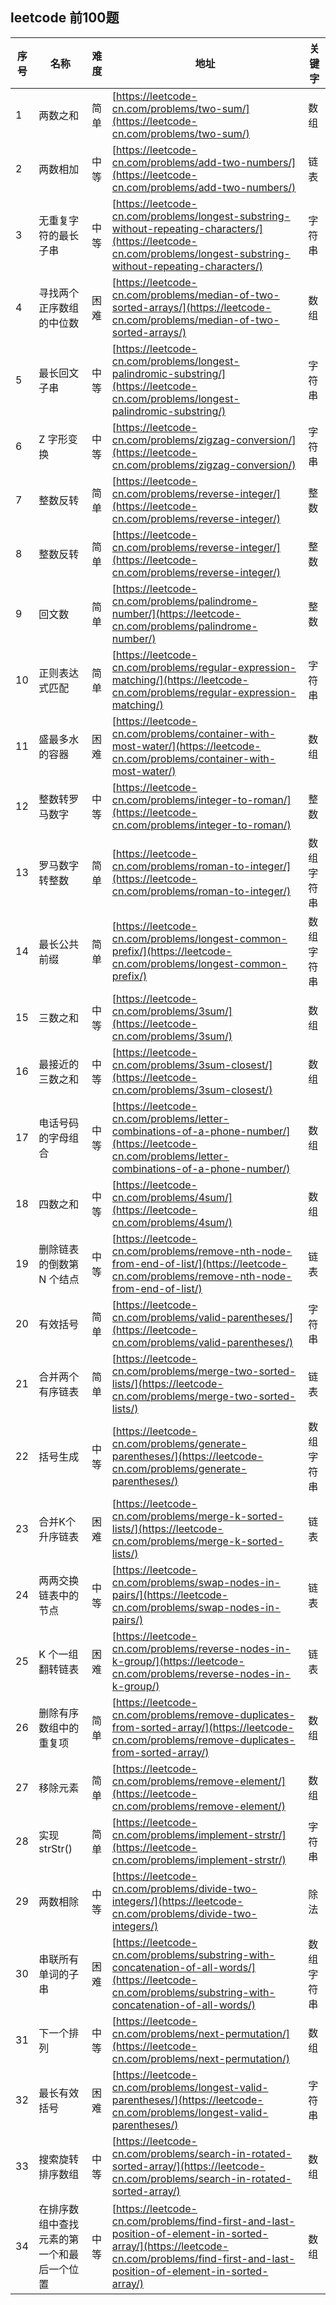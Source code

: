 ## leetcode 前100题
|序号| 名称 | 难度 | 地址 | 关键字 |
|----|----|----|----|----|
|1 |  两数之和 |   简单 |  [https://leetcode-cn.com/problems/two-sum/](https://leetcode-cn.com/problems/two-sum/) | 数组 |
|2 | 两数相加 | 中等 | [https://leetcode-cn.com/problems/add-two-numbers/](https://leetcode-cn.com/problems/add-two-numbers/) | 链表 |
|3 | 无重复字符的最长子串   | 中等 | [https://leetcode-cn.com/problems/longest-substring-without-repeating-characters/](https://leetcode-cn.com/problems/longest-substring-without-repeating-characters/) | 字符串 |
|4 | 寻找两个正序数组的中位数   | 困难 | [https://leetcode-cn.com/problems/median-of-two-sorted-arrays/](https://leetcode-cn.com/problems/median-of-two-sorted-arrays/) | 数组 |
|5 | 最长回文子串   | 中等 | [https://leetcode-cn.com/problems/longest-palindromic-substring/](https://leetcode-cn.com/problems/longest-palindromic-substring/) | 字符串 |
|6 | Z 字形变换   | 中等 | [https://leetcode-cn.com/problems/zigzag-conversion/](https://leetcode-cn.com/problems/zigzag-conversion/) | 字符串 |
|7 | 整数反转 | 简单 | [https://leetcode-cn.com/problems/reverse-integer/](https://leetcode-cn.com/problems/reverse-integer/) | 整数 |
|8 | 整数反转 | 简单 | [https://leetcode-cn.com/problems/reverse-integer/](https://leetcode-cn.com/problems/reverse-integer/) | 整数 |
|9 | 回文数 | 简单 | [https://leetcode-cn.com/problems/palindrome-number/](https://leetcode-cn.com/problems/palindrome-number/) | 整数 |
|10 | 正则表达式匹配| 简单 | [https://leetcode-cn.com/problems/regular-expression-matching/](https://leetcode-cn.com/problems/regular-expression-matching/) | 字符串 |
|11 | 盛最多水的容器 | 困难 | [https://leetcode-cn.com/problems/container-with-most-water/](https://leetcode-cn.com/problems/container-with-most-water/) | 数组 |
|12 | 整数转罗马数字 | 中等 | [https://leetcode-cn.com/problems/integer-to-roman/](https://leetcode-cn.com/problems/integer-to-roman/) | 整数 |
|13 | 罗马数字转整数 | 简单 | [https://leetcode-cn.com/problems/roman-to-integer/](https://leetcode-cn.com/problems/roman-to-integer/) | 数组 字符串 |
|14 | 最长公共前缀 | 简单 | [https://leetcode-cn.com/problems/longest-common-prefix/](https://leetcode-cn.com/problems/longest-common-prefix/) | 数组 字符串 |
|15 | 三数之和 | 中等 | [https://leetcode-cn.com/problems/3sum/](https://leetcode-cn.com/problems/3sum/) | 数组 |
|16 | 最接近的三数之和 | 中等 | [https://leetcode-cn.com/problems/3sum-closest/](https://leetcode-cn.com/problems/3sum-closest/) | 数组 |
|17 | 电话号码的字母组合 | 中等 | [https://leetcode-cn.com/problems/letter-combinations-of-a-phone-number/](https://leetcode-cn.com/problems/letter-combinations-of-a-phone-number/) | 数组 |
|18 | 四数之和 | 中等 | [https://leetcode-cn.com/problems/4sum/](https://leetcode-cn.com/problems/4sum/) | 数组 |
|19 | 删除链表的倒数第 N 个结点 | 中等 | [https://leetcode-cn.com/problems/remove-nth-node-from-end-of-list/](https://leetcode-cn.com/problems/remove-nth-node-from-end-of-list/) | 链表 |
|20 | 有效括号 | 简单 | [https://leetcode-cn.com/problems/valid-parentheses/](https://leetcode-cn.com/problems/valid-parentheses/) | 字符串 |
|21 | 合并两个有序链表 | 简单 | [https://leetcode-cn.com/problems/merge-two-sorted-lists/](https://leetcode-cn.com/problems/merge-two-sorted-lists/) | 链表 |
|22 | 括号生成 | 中等 | [https://leetcode-cn.com/problems/generate-parentheses/](https://leetcode-cn.com/problems/generate-parentheses/) | 数组 字符串 |
|23 | 合并K个升序链表 | 困难 | [https://leetcode-cn.com/problems/merge-k-sorted-lists/](https://leetcode-cn.com/problems/merge-k-sorted-lists/) | 链表 |
|24 | 两两交换链表中的节点 | 中等 | [https://leetcode-cn.com/problems/swap-nodes-in-pairs/](https://leetcode-cn.com/problems/swap-nodes-in-pairs/) | 链表 |
|25 | K 个一组翻转链表 | 困难 | [https://leetcode-cn.com/problems/reverse-nodes-in-k-group/](https://leetcode-cn.com/problems/reverse-nodes-in-k-group/) | 链表 |
|26 | 删除有序数组中的重复项 | 简单 | [https://leetcode-cn.com/problems/remove-duplicates-from-sorted-array/](https://leetcode-cn.com/problems/remove-duplicates-from-sorted-array/) | 数组 |
|27 | 移除元素 | 简单 | [https://leetcode-cn.com/problems/remove-element/](https://leetcode-cn.com/problems/remove-element/) | 数组 |
|28 | 实现 strStr() | 简单 | [https://leetcode-cn.com/problems/implement-strstr/](https://leetcode-cn.com/problems/implement-strstr/) | 字符串 |
|29 | 两数相除 | 中等 | [https://leetcode-cn.com/problems/divide-two-integers/](https://leetcode-cn.com/problems/divide-two-integers/) | 除法 |
|30 | 串联所有单词的子串 | 困难 | [https://leetcode-cn.com/problems/substring-with-concatenation-of-all-words/](https://leetcode-cn.com/problems/substring-with-concatenation-of-all-words/) | 数组 字符串 |
|31 | 下一个排列 | 中等 | [https://leetcode-cn.com/problems/next-permutation/](https://leetcode-cn.com/problems/next-permutation/) | 数组 |
|32 | 最长有效括号 | 困难 | [https://leetcode-cn.com/problems/longest-valid-parentheses/](https://leetcode-cn.com/problems/longest-valid-parentheses/) | 字符串 |
|33 | 搜索旋转排序数组 | 中等 | [https://leetcode-cn.com/problems/search-in-rotated-sorted-array/](https://leetcode-cn.com/problems/search-in-rotated-sorted-array/) | 数组 |
|34 | 在排序数组中查找元素的第一个和最后一个位置 | 中等 | [https://leetcode-cn.com/problems/find-first-and-last-position-of-element-in-sorted-array/](https://leetcode-cn.com/problems/find-first-and-last-position-of-element-in-sorted-array/) | 数组 |

